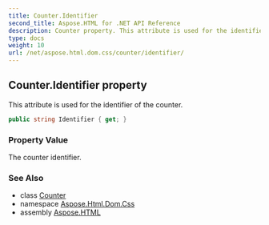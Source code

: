 ```yaml
---
title: Counter.Identifier
second_title: Aspose.HTML for .NET API Reference
description: Counter property. This attribute is used for the identifier of the counter
type: docs
weight: 10
url: /net/aspose.html.dom.css/counter/identifier/
---
```

## Counter.Identifier property

This attribute is used for the identifier of the counter.

```csharp
public string Identifier { get; }
```

### Property Value

The counter identifier.

### See Also

* class [Counter](../)
* namespace [Aspose.Html.Dom.Css](../../../aspose.html.dom.css/)
* assembly [Aspose.HTML](../../../)
